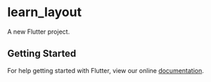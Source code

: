 # learn_layout

A new Flutter project.

## Getting Started

For help getting started with Flutter, view our online
[documentation](https://flutter.io/).

